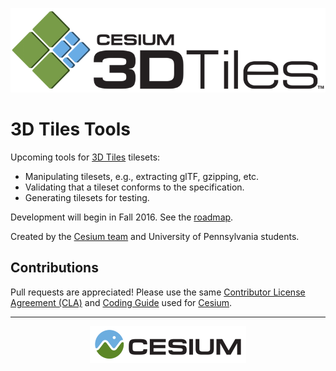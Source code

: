 <p align="center"><img src="figures/Cesium3DTiles.png" /></p>

# 3D Tiles Tools

Upcoming tools for [3D Tiles](https://github.com/AnalyticalGraphicsInc/3d-tiles/blob/master/README.md) tilesets:
* Manipulating tilesets, e.g., extracting glTF, gzipping, etc.
* Validating that a tileset conforms to the specification.
* Generating tilesets for testing.

Development will begin in Fall 2016.  See the [roadmap](https://github.com/AnalyticalGraphicsInc/3d-tiles-tools/issues/1).

Created by the <a href="http://cesiumjs.org/">Cesium team</a> and University of Pennsylvania students.

## Contributions

Pull requests are appreciated!  Please use the same [Contributor License Agreement (CLA)](https://github.com/AnalyticalGraphicsInc/cesium/blob/master/CONTRIBUTING.md) and [Coding Guide](https://github.com/AnalyticalGraphicsInc/cesium/blob/master/Documentation/Contributors/CodingGuide/README.md) used for [Cesium](http://cesiumjs.org/).

---

<p align="center">
<a href="http://cesiumjs.org/"><img src="figures/cesium.png" /></a>
</p>

